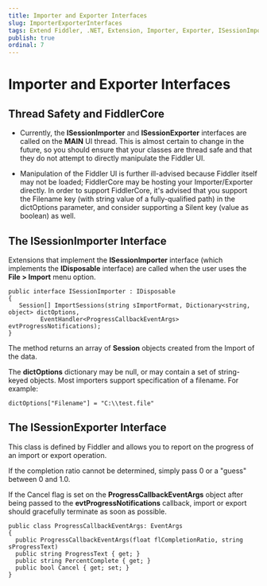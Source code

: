 ```yaml
---
title: Importer and Exporter Interfaces
slug: ImporterExporterInterfaces
tags: Extend Fiddler, .NET, Extension, Importer, Exporter, ISessionImporter, ISessionExporter, ProgressCallbackEventArgs
publish: true
ordinal: 7
---
```


Importer and Exporter Interfaces
================================

Thread Safety and FiddlerCore
-----------------------------

+ Currently, the **ISessionImporter** and **ISessionExporter** interfaces are called on the **MAIN** UI thread. This is almost certain to change in the future, so you should ensure that your classes are thread safe and that they do not attempt to directly manipulate the Fiddler UI. 

+ Manipulation of the Fiddler UI is further ill-advised because Fiddler itself may not be loaded; FiddlerCore may be hosting your Importer/Exporter directly. In order to support FiddlerCore, it's advised that you support the Filename key (with string value of a fully-qualified path) in the dictOptions parameter, and consider supporting a Silent key (value as boolean) as well.

The ISessionImporter Interface
------------------------------

Extensions that implement the **ISessionImporter** interface (which implements the **IDisposable** interface) are called when the user uses the **File > Import** menu option.

	public interface ISessionImporter : IDisposable
	{
	   Session[] ImportSessions(string sImportFormat, Dictionary<string, object> dictOptions,
			 EventHandler<ProgressCallbackEventArgs> evtProgressNotifications);
	}

The method returns an array of **Session** objects created from the Import of the data.

The **dictOptions** dictionary may be null, or may contain a set of string-keyed objects. Most importers support specification of a filename. For example:

	dictOptions["Filename"] = "C:\\test.file"

The ISessionExporter Interface
------------------------------

This class is defined by Fiddler and allows you to report on the progress of an import or export operation.

If the completion ratio cannot be determined, simply pass 0 or a "guess" between 0 and 1.0.

If the Cancel flag is set on the **ProgressCallbackEventArgs** object after being passed to the **evtProgressNotifications** callback, import or export should gracefully terminate as soon as possible.

	public class ProgressCallbackEventArgs: EventArgs
	{
	  public ProgressCallbackEventArgs(float flCompletionRatio, string sProgressText)
	  public string ProgressText { get; }
	  public string PercentComplete { get; }
	  public bool Cancel { get; set; }
	}



